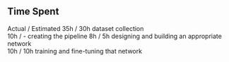 ## Time Spent
Actual / Estimated
35h  / 30h dataset collection  
10h  /  -  creating the pipeline
 8h /   5h designing and building an appropriate network  
10h  / 10h training and fine-tuning that network  

